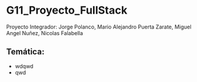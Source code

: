 # G11_Proyecto_FullStack
Proyecto Integrador: Jorge Polanco, Mario Alejandro Puerta Zarate, Miguel Angel Nuñez, Nicolas Falabella

## Temática:
* wdqwd
* qwd
